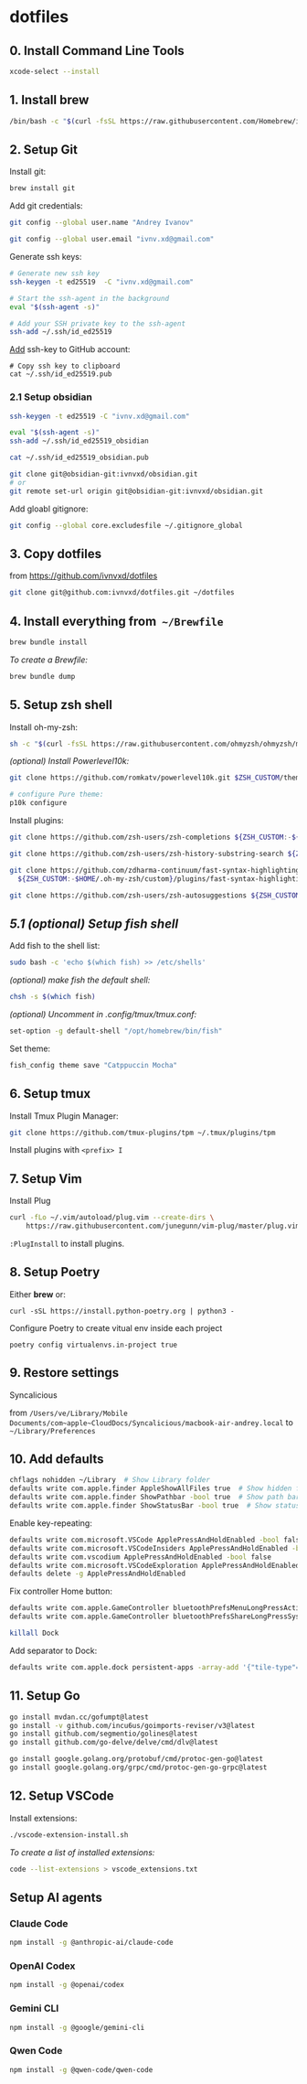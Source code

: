 # dotfiles

## 0. Install Command Line Tools

```sh
xcode-select --install
```

## 1. Install brew

```sh
/bin/bash -c "$(curl -fsSL https://raw.githubusercontent.com/Homebrew/install/HEAD/install.sh)"
```

## 2. Setup Git

Install git:

```sh
brew install git
```

Add git credentials:

```sh
git config --global user.name "Andrey Ivanov"
```

```sh
git config --global user.email "ivnv.xd@gmail.com"
```

Generate ssh keys:

```sh
# Generate new ssh key
ssh-keygen -t ed25519  -C "ivnv.xd@gmail.com"

# Start the ssh-agent in the background
eval "$(ssh-agent -s)"

# Add your SSH private key to the ssh-agent
ssh-add ~/.ssh/id_ed25519
```

[Add](https://github.com/settings/keys) ssh-key to GitHub account:

```shell
# Copy ssh key to clipboard
cat ~/.ssh/id_ed25519.pub
```

### 2.1 Setup obsidian

```sh
ssh-keygen -t ed25519 -C "ivnv.xd@gmail.com"

eval "$(ssh-agent -s)"
ssh-add ~/.ssh/id_ed25519_obsidian

cat ~/.ssh/id_ed25519_obsidian.pub
```

```sh
git clone git@obsidian-git:ivnvxd/obsidian.git
# or
git remote set-url origin git@obsidian-git:ivnvxd/obsidian.git
```

Add gloabl gitignore:

```sh
git config --global core.excludesfile ~/.gitignore_global
```

## 3. Copy dotfiles

from <https://github.com/ivnvxd/dotfiles>

```sh
git clone git@github.com:ivnvxd/dotfiles.git ~/dotfiles
```

## 4. Install everything from  `~/Brewfile`

```sh
brew bundle install
```

*To create a Brewfile:*

```sh
brew bundle dump
```

## 5. Setup zsh shell

Install oh-my-zsh:

```sh
sh -c "$(curl -fsSL https://raw.githubusercontent.com/ohmyzsh/ohmyzsh/master/tools/install.sh)"
```

*(optional) Install Powerlevel10k:*

```sh
git clone https://github.com/romkatv/powerlevel10k.git $ZSH_CUSTOM/themes/powerlevel10k

# configure Pure theme:
p10k configure
```

Install plugins:

```sh
git clone https://github.com/zsh-users/zsh-completions ${ZSH_CUSTOM:-${ZSH:-~/.oh-my-zsh}/custom}/plugins/zsh-completions
```

```sh
git clone https://github.com/zsh-users/zsh-history-substring-search ${ZSH_CUSTOM:-~/.oh-my-zsh/custom}/plugins/zsh-history-substring-search
```

```sh
git clone https://github.com/zdharma-continuum/fast-syntax-highlighting.git \
  ${ZSH_CUSTOM:-$HOME/.oh-my-zsh/custom}/plugins/fast-syntax-highlighting
```

```sh
git clone https://github.com/zsh-users/zsh-autosuggestions ${ZSH_CUSTOM:-~/.oh-my-zsh/custom}/plugins/zsh-autosuggestions
```

## *5.1 (optional) Setup fish shell*

Add fish to the shell list:

```sh
sudo bash -c 'echo $(which fish) >> /etc/shells'
```

*(optional) make fish the default shell:*

```sh
chsh -s $(which fish)
```

*(optional) Uncomment in .config/tmux/tmux.conf:*

```sh
set-option -g default-shell "/opt/homebrew/bin/fish"
```

Set theme:

```sh
fish_config theme save "Catppuccin Mocha"
```

## 6. Setup tmux

Install Tmux Plugin Manager:

```sh
git clone https://github.com/tmux-plugins/tpm ~/.tmux/plugins/tpm
```

Install plugins with `<prefix> I`

## 7. Setup Vim

Install Plug

```sh
curl -fLo ~/.vim/autoload/plug.vim --create-dirs \
    https://raw.githubusercontent.com/junegunn/vim-plug/master/plug.vim
```

`:PlugInstall` to install plugins.

## 8. Setup Poetry

Either **brew** or:

```shell
curl -sSL https://install.python-poetry.org | python3 -
```

Configure Poetry to create vitual env inside each project

```shell
poetry config virtualenvs.in-project true
```

## 9. Restore settings

Syncalicious

from
`/Users/ve/Library/Mobile Documents/com~apple~CloudDocs/Syncalicious/macbook-air-andrey.local`
to
`~/Library/Preferences`

## 10. Add defaults

```sh
chflags nohidden ~/Library  # Show Library folder
defaults write com.apple.finder AppleShowAllFiles true  # Show hidden files
defaults write com.apple.finder ShowPathbar -bool true  # Show path bar
defaults write com.apple.finder ShowStatusBar -bool true  # Show status bar
```

Enable key-repeating:

```sh
defaults write com.microsoft.VSCode ApplePressAndHoldEnabled -bool false              # For VS Code
defaults write com.microsoft.VSCodeInsiders ApplePressAndHoldEnabled -bool false      # For VS Code Insider
defaults write com.vscodium ApplePressAndHoldEnabled -bool false                      # For VS Codium
defaults write com.microsoft.VSCodeExploration ApplePressAndHoldEnabled -bool false   # For VS Codium Exploration users
defaults delete -g ApplePressAndHoldEnabled                                           # If necessary, reset global default
```

Fix controller Home button:

```sh
defaults write com.apple.GameController bluetoothPrefsMenuLongPressAction -integer 0
defaults write com.apple.GameController bluetoothPrefsShareLongPressSystemGestureMode -integer -1

killall Dock
```

Add separator to Dock:

```sh
defaults write com.apple.dock persistent-apps -array-add '{"tile-type"="small-spacer-tile";}'; killall Dock
```

## 11. Setup Go

```sh
go install mvdan.cc/gofumpt@latest
go install -v github.com/incu6us/goimports-reviser/v3@latest
go install github.com/segmentio/golines@latest
go install github.com/go-delve/delve/cmd/dlv@latest

go install google.golang.org/protobuf/cmd/protoc-gen-go@latest
go install google.golang.org/grpc/cmd/protoc-gen-go-grpc@latest
```

## 12. Setup VSCode

Install extensions:

```sh
./vscode-extension-install.sh
```

*To create a list of installed extensions:*

```sh
code --list-extensions > vscode_extensions.txt
```

## Setup AI agents

### Claude Code

```sh
npm install -g @anthropic-ai/claude-code
```

### OpenAI Codex

```sh
npm install -g @openai/codex
```

### Gemini CLI

```sh
npm install -g @google/gemini-cli
```

### Qwen Code

```sh
npm install -g @qwen-code/qwen-code
```
